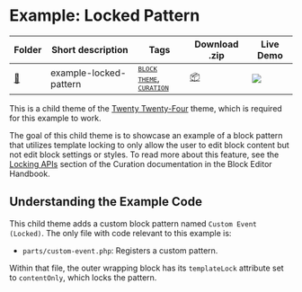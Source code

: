 # Example: Locked Pattern

<!-- Please, do not remove these @TABLE EXAMPLES BEGIN and @TABLE EXAMPLES END comments or modify the table inside. This table is automatically generated from the data at _data/examples.json and _data/tags.json -->
<!-- @TABLE EXAMPLES BEGIN -->
| Folder                                                                                          | Short description      | Tags                                                                                                                                                                                                                   | Download .zip                                                                                                       | Live Demo                                                                                                                                                                                                                                                                                                                                                                                                                                                                                                                                                                                                                                                                                                                                                                                                                 |
| ----------------------------------------------------------------------------------------------- | ---------------------- | ---------------------------------------------------------------------------------------------------------------------------------------------------------------------------------------------------------------------- | ------------------------------------------------------------------------------------------------------------------- | ------------------------------------------------------------------------------------------------------------------------------------------------------------------------------------------------------------------------------------------------------------------------------------------------------------------------------------------------------------------------------------------------------------------------------------------------------------------------------------------------------------------------------------------------------------------------------------------------------------------------------------------------------------------------------------------------------------------------------------------------------------------------------------------------------------------------- |
| [📁](https://github.com/wptrainingteam/block-theme-examples/tree/master/example-locked-pattern) | example-locked-pattern | <small><code><a href="https://github.com/${REPO_ORIGIN}/wiki/Tags#block-theme">BLOCK THEME</a></code></small>, <small><code><a href="https://github.com/${REPO_ORIGIN}/wiki/Tags#curation">CURATION</a></code></small> | [📦](https://raw.githubusercontent.com/wptrainingteam/block-theme-examples/master/_zips/example-locked-pattern.zip) | [![](https://raw.githubusercontent.com/wptrainingteam/block-theme-examples/master/_assets/icon-wp.svg)](https://playground.wordpress.net/#{%22$schema%22:%22https://playground.wordpress.net/blueprint-schema.json%22,%22landingPage%22:%22/wp-admin/themes.php%22,%22preferredVersions%22:{%22php%22:%228.0%22,%22wp%22:%22latest%22},%22steps%22:[{%22step%22:%22installTheme%22,%22themeZipFile%22:{%22resource%22:%22wordpress.org/themes%22,%22slug%22:%22twentytwentyfour%22}},{%22step%22:%22installTheme%22,%22themeZipFile%22:{%22resource%22:%22url%22,%22url%22:%22https://raw.githubusercontent.com/wptrainingteam/block-theme-examples/master/_zips/example-locked-pattern.zip%22},%22options%22:{%22activate%22:true}},{%22step%22:%22login%22,%22username%22:%22admin%22,%22password%22:%22password%22}]}) |
<!-- @TABLE EXAMPLES END -->

This is a child theme of the [Twenty Twenty-Four](https://wordpress.org/themes/twentytwentyfour/) theme, which is required for this example to work.

The goal of this child theme is to showcase an example of a block pattern that utilizes template locking to only allow the user to edit block content but not edit block settings or styles. To read more about this feature, see the [Locking APIs](https://developer.wordpress.org/block-editor/how-to-guides/curating-the-editor-experience/#locking-apis) section of the Curation documentation in the Block Editor Handbook.

## Understanding the Example Code

This child theme adds a custom block pattern named `Custom Event (Locked)`. The only file with code relevant to this example is:

- `parts/custom-event.php`: Registers a custom pattern.

Within that file, the outer wrapping block has its `templateLock` attribute set to `contentOnly`, which locks the pattern.
